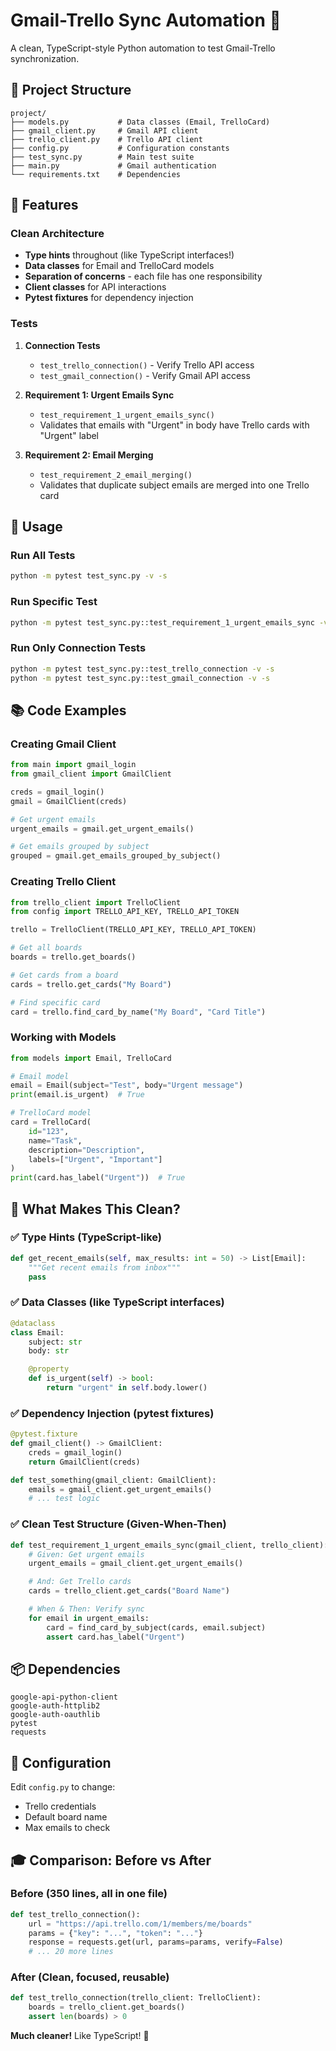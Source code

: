 # Gmail-Trello Sync Automation 🚀

A clean, TypeScript-style Python automation to test Gmail-Trello synchronization.

## 📁 Project Structure

```
project/
├── models.py           # Data classes (Email, TrelloCard)
├── gmail_client.py     # Gmail API client
├── trello_client.py    # Trello API client
├── config.py           # Configuration constants
├── test_sync.py        # Main test suite
├── main.py             # Gmail authentication
└── requirements.txt    # Dependencies
```

## 🎯 Features

### Clean Architecture

-   **Type hints** throughout (like TypeScript interfaces!)
-   **Data classes** for Email and TrelloCard models
-   **Separation of concerns** - each file has one responsibility
-   **Client classes** for API interactions
-   **Pytest fixtures** for dependency injection

### Tests

1. **Connection Tests**

    - `test_trello_connection()` - Verify Trello API access
    - `test_gmail_connection()` - Verify Gmail API access

2. **Requirement 1: Urgent Emails Sync**

    - `test_requirement_1_urgent_emails_sync()`
    - Validates that emails with "Urgent" in body have Trello cards with "Urgent" label

3. **Requirement 2: Email Merging**
    - `test_requirement_2_email_merging()`
    - Validates that duplicate subject emails are merged into one Trello card

## 🚀 Usage

### Run All Tests

```bash
python -m pytest test_sync.py -v -s
```

### Run Specific Test

```bash
python -m pytest test_sync.py::test_requirement_1_urgent_emails_sync -v -s
```

### Run Only Connection Tests

```bash
python -m pytest test_sync.py::test_trello_connection -v -s
python -m pytest test_sync.py::test_gmail_connection -v -s
```

## 📚 Code Examples

### Creating Gmail Client

```python
from main import gmail_login
from gmail_client import GmailClient

creds = gmail_login()
gmail = GmailClient(creds)

# Get urgent emails
urgent_emails = gmail.get_urgent_emails()

# Get emails grouped by subject
grouped = gmail.get_emails_grouped_by_subject()
```

### Creating Trello Client

```python
from trello_client import TrelloClient
from config import TRELLO_API_KEY, TRELLO_API_TOKEN

trello = TrelloClient(TRELLO_API_KEY, TRELLO_API_TOKEN)

# Get all boards
boards = trello.get_boards()

# Get cards from a board
cards = trello.get_cards("My Board")

# Find specific card
card = trello.find_card_by_name("My Board", "Card Title")
```

### Working with Models

```python
from models import Email, TrelloCard

# Email model
email = Email(subject="Test", body="Urgent message")
print(email.is_urgent)  # True

# TrelloCard model
card = TrelloCard(
    id="123",
    name="Task",
    description="Description",
    labels=["Urgent", "Important"]
)
print(card.has_label("Urgent"))  # True
```

## 🎨 What Makes This Clean?

### ✅ Type Hints (TypeScript-like)

```python
def get_recent_emails(self, max_results: int = 50) -> List[Email]:
    """Get recent emails from inbox"""
    pass
```

### ✅ Data Classes (like TypeScript interfaces)

```python
@dataclass
class Email:
    subject: str
    body: str

    @property
    def is_urgent(self) -> bool:
        return "urgent" in self.body.lower()
```

### ✅ Dependency Injection (pytest fixtures)

```python
@pytest.fixture
def gmail_client() -> GmailClient:
    creds = gmail_login()
    return GmailClient(creds)

def test_something(gmail_client: GmailClient):
    emails = gmail_client.get_urgent_emails()
    # ... test logic
```

### ✅ Clean Test Structure (Given-When-Then)

```python
def test_requirement_1_urgent_emails_sync(gmail_client, trello_client):
    # Given: Get urgent emails
    urgent_emails = gmail_client.get_urgent_emails()

    # And: Get Trello cards
    cards = trello_client.get_cards("Board Name")

    # When & Then: Verify sync
    for email in urgent_emails:
        card = find_card_by_subject(cards, email.subject)
        assert card.has_label("Urgent")
```

## 📦 Dependencies

```
google-api-python-client
google-auth-httplib2
google-auth-oauthlib
pytest
requests
```

## 🔧 Configuration

Edit `config.py` to change:

-   Trello credentials
-   Default board name
-   Max emails to check

## 🎓 Comparison: Before vs After

### Before (350 lines, all in one file)

```python
def test_trello_connection():
    url = "https://api.trello.com/1/members/me/boards"
    params = {"key": "...", "token": "..."}
    response = requests.get(url, params=params, verify=False)
    # ... 20 more lines
```

### After (Clean, focused, reusable)

```python
def test_trello_connection(trello_client: TrelloClient):
    boards = trello_client.get_boards()
    assert len(boards) > 0
```

**Much cleaner!** Like TypeScript! 🎉

